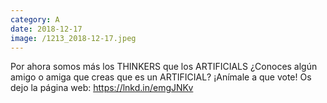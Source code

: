 ```yaml
--- 
category: A 
date: 2018-12-17 
image: /1213_2018-12-17.jpeg 
--- 
```


Por ahora somos más los THINKERS que los ARTIFICIALS ¿Conoces algún amigo o amiga que creas que es un ARTIFICIAL? ¡Anímale a que vote! Os dejo la página web: https://lnkd.in/emgJNKv